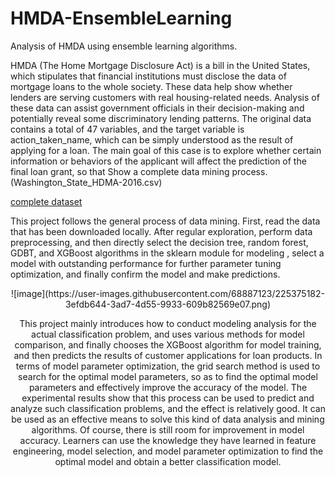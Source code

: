# HMDA-EnsembleLearning
Analysis of HMDA using ensemble learning algorithms.

HMDA (The Home Mortgage Disclosure Act) is a bill in the United States, which stipulates that financial institutions must disclose the data of mortgage loans to the whole society. These data help show whether lenders are serving customers with real housing-related needs. Analysis of these data can assist government officials in their decision-making and potentially reveal some discriminatory lending patterns. The original data contains a total of 47 variables, and the target variable is action_taken_name, which can be simply understood as the result of applying for a loan. The main goal of this case is to explore whether certain information or behaviors of the applicant will affect the prediction of the final loan grant, so that Show a complete data mining process. (Washington_State_HDMA-2016.csv)


[complete dataset](https://www.kaggle.com/datasets/miker400/washington-state-home-mortgage-hdma2016)

This project follows the general process of data mining. First, read the data that has been downloaded locally. After regular exploration, perform data preprocessing, and then directly select the decision tree, random forest, GDBT, and XGBoost algorithms in the sklearn module for modeling , select a model with outstanding performance for further parameter tuning optimization, and finally confirm the model and make predictions.

<div align=center>![image](https://user-images.githubusercontent.com/68887123/225375182-3efdb644-3ad7-4d55-9933-609b82569e07.png)


This project mainly introduces how to conduct modeling analysis for the actual classification problem, and uses various methods for model comparison, and finally chooses the XGBoost algorithm for model training, and then predicts the results of customer applications for loan products. In terms of model parameter optimization, the grid search method is used to search for the optimal model parameters, so as to find the optimal model parameters and effectively improve the accuracy of the model. The experimental results show that this process can be used to predict and analyze such classification problems, and the effect is relatively good. It can be used as an effective means to solve this kind of data analysis and mining algorithms. Of course, there is still room for improvement in model accuracy. Learners can use the knowledge they have learned in feature engineering, model selection, and model parameter optimization to find the optimal model and obtain a better classification model.
